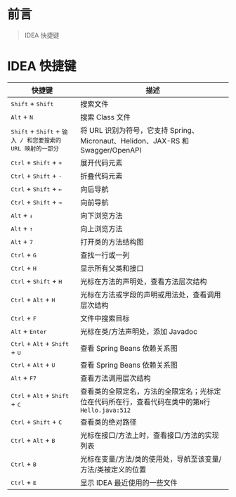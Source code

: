# 前言

> IDEA 快捷键

# IDEA 快捷键

 **快捷键**                                                                 | **描述**                                                            
-------------------------------------------------------------------------|-------------------------------------------------------------------
 <kbd>Shift</kbd> + <kbd>Shift</kbd>                                     | 搜索文件                                                              
 <kbd>Alt</kbd> + <kbd>N</kbd>                                           | 搜索 Class 文件                                                       
 <kbd>Shift</kbd> + <kbd>Shift</kbd> + <kbd>输入 / 和您要搜索的 URL 映射的一部分</kbd> | 将 URL 识别为符号，它支持 Spring、Micronaut、Helidon、JAX-RS 和 Swagger/OpenAPI 
 <kbd>Ctrl</kbd> + <kbd>Shift</kbd> + <kbd>+</kbd>                       | 展开代码元素                                                            
 <kbd>Ctrl</kbd> + <kbd>Shift</kbd> + <kbd>-</kbd>                       | 折叠代码元素                                                            
 <kbd>Ctrl</kbd> + <kbd>Shift</kbd> + <kbd>←</kbd>                       | 向后导航                                                              
 <kbd>Ctrl</kbd> + <kbd>Shift</kbd> + <kbd>→</kbd>                       | 向前导航                                                              
 <kbd>Alt</kbd> + <kbd>↓</kbd>                                           | 向下浏览方法                                                            
 <kbd>Alt</kbd> + <kbd>↑</kbd>                                           | 向上浏览方法                                                            
 <kbd>Alt</kbd> + <kbd>7</kbd>                                           | 打开类的方法结构图                                                         
 <kbd>Ctrl</kbd> + <kbd>G</kbd>                                          | 查找一行或一列                                                           
 <kbd>Ctrl</kbd> + <kbd>H</kbd>                                          | 显示所有父类和接口                                                         
 <kbd>Ctrl</kbd> + <kbd>Shift</kbd> + <kbd>H</kbd>                       | 光标在方法的声明处，查看方法层次结构                                                
 <kbd>Ctrl</kbd> + <kbd>Alt</kbd> + <kbd>H</kbd>                         | 光标在方法或字段的声明或用法处，查看调用层次结构                                          
 <kbd>Ctrl</kbd> + <kbd>F</kbd>                                          | 文件中搜索目标                                                           
 <kbd>Alt</kbd> + <kbd>Enter</kbd>                                       | 光标在类/方法声明处，添加 Javadoc                                             
 <kbd>Ctrl</kbd> + <kbd>Alt</kbd> + <kbd>Shift</kbd> + <kbd>U</kbd>      | 查看 Spring Beans 依赖关系图                                             
 <kbd>Ctrl</kbd> + <kbd>Alt</kbd> + <kbd>U</kbd>                         | 查看 Spring Beans 依赖关系图                                             
 <kbd>Alt</kbd> + <kbd>F7</kbd>                                          | 查看方法调用层次结构                                                        
 <kbd>Ctrl</kbd> + <kbd>Alt</kbd> + <kbd>Shift</kbd> + <kbd>C</kbd>      | 查看类的全限定名，方法的全限定名；光标定位在代码所在行，查看代码在类中的第`N`行 `Hello.java:512`        
 <kbd>Ctrl</kbd> + <kbd>Shift</kbd> + <kbd>C</kbd>                       | 查看类的绝对路径       
 <kbd>Ctrl</kbd> + <kbd>Alt</kbd> + <kbd>B</kbd>                         | 光标在接口/方法上时，查看接口/方法的实现列表                                           
 <kbd>Ctrl</kbd> + <kbd>B</kbd>                                          | 光标在变量/方法/类的使用处，导航至该变量/方法/类被定义的位置                                  
 <kbd>Ctrl</kbd> + <kbd>E</kbd>                                          | 显示 IDEA 最近使用的一些文件                                                 

